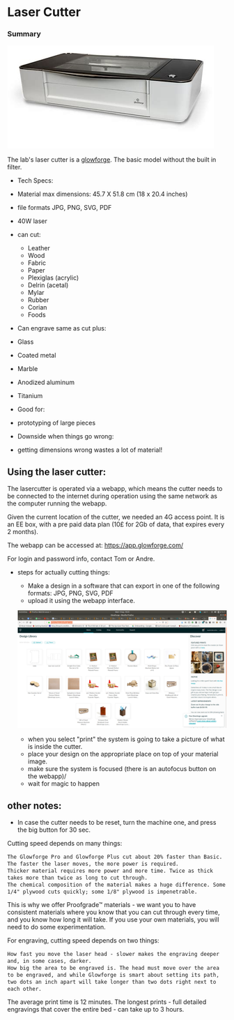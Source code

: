 # Laser Cutter

### Summary


![glowforge](../media/lasercutter/glowforge.jpeg)


The lab's laser cutter is a [glowforge](https://glowforge.com/). The basic model without the built in filter.

- Tech Specs:
 - Material max dimensions: 45.7 X 51.8 cm (18 x 20.4 inches)
 - file formats JPG, PNG, SVG, PDF
 - 40W laser
 - can cut:
   - Leather
   - Wood
   - Fabric
   - Paper
   - Plexiglas (acrylic)
   - Delrin (acetal)
   - Mylar
   - Rubber
   - Corian
   - Foods
  - Can engrave same as cut plus:
   - Glass
   - Coated metal
   - Marble
   - Anodized aluminum
   - Titanium

- Good for:
 - prototyping of large pieces


- Downside when things go wrong:
 - getting dimensions wrong wastes a lot of material!

## Using the laser cutter:

The lasercutter is operated via a webapp, which means the cutter needs to be connected to the internet during operation using the same network as the computer running the webapp.

Given the current location of the cutter, we needed an 4G access point. It is an EE box, with a pre paid data plan (10£ for 2Gb of data, that expires every 2 months).

The webapp can be accessed at: https://app.glowforge.com/

For login and password info, contact Tom or Andre.

- steps for actually cutting things:
  - Make a design in a software that can export in one of the following formats: JPG, PNG, SVG, PDF
  - upload it using the webapp interface.

   ![](../media/lasercutter/initial_page_glowforge.png)


  - when you select "print" the system is going to take a picture of what is inside the cutter.
   - place your design on the appropriate place on top of your material image.
   - make sure the system is focused (there is an autofocus button on the webapp)/
   - wait for magic to happen



## other notes:
- In case the cutter needs to be reset, turn the machine one, and press the big button for 30 sec.



Cutting speed depends on many things:

    The Glowforge Pro and Glowforge Plus cut about 20% faster than Basic.
    The faster the laser moves, the more power is required.
    Thicker material requires more power and more time. Twice as thick takes more than twice as long to cut through.
    The chemical composition of the material makes a huge difference. Some 1/4" plywood cuts quickly; some 1/8" plywood is impenetrable.

This is why we offer Proofgrade™ materials - we want you to have consistent materials where you know that you can cut through every time, and you know how long it will take. If you use your own materials, you will need to do some experimentation.

For engraving, cutting speed depends on two things:

    How fast you move the laser head - slower makes the engraving deeper and, in some cases, darker.
    How big the area to be engraved is. The head must move over the area to be engraved, and while Glowforge is smart about setting its path, two dots an inch apart will take longer than two dots right next to each other.

The average print time is 12 minutes. The longest prints - full detailed engravings that cover the entire bed - can take up to 3 hours.
